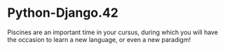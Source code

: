 # Python-Django.42
Piscines are an important time in your cursus, during which you will have the occasion to learn a new language, or even a new paradigm!
